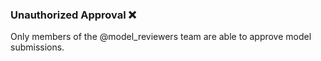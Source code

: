 ### Unauthorized Approval ❌

Only members of the @model_reviewers team are able to approve model submissions.